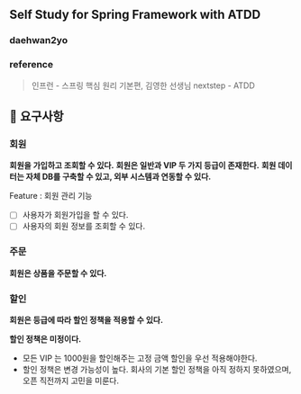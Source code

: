 ## Self Study for Spring Framework with ATDD
### daehwan2yo
### reference
> 인프런 - 스프링 핵심 원리 기본편, 김영한 선생님
> nextstep - ATDD

## 🚀 요구사항

### 회원
**회원을 가입하고 조회할 수 있다.**
**회원은 일반과 VIP 두 가지 등급이 존재한다.**
**회원 데이터는 자체 DB를 구축할 수 있고, 외부 시스템과 연동할 수 있다.**

Feature : 회원 관리 기능
- [ ] 사용자가 회원가입을 할 수 있다.
- [ ] 사용자의 회원 정보를 조회할 수 있다.

### 주문
**회원은 상품을 주문할 수 있다.**

### 할인
**회원은 등급에 따라 할인 정책을 적용할 수 있다.**

**할인 정책은 미정이다.**
- 모든 VIP 는 1000원을 할인해주는 고정 금액 할인을 우선 적용해야한다.
- 할인 정책은 변경 가능성이 높다. 회사의 기본 할인 정책을 아직 정하지 못하였으며, 오픈 직전까지 고민을 미룬다.